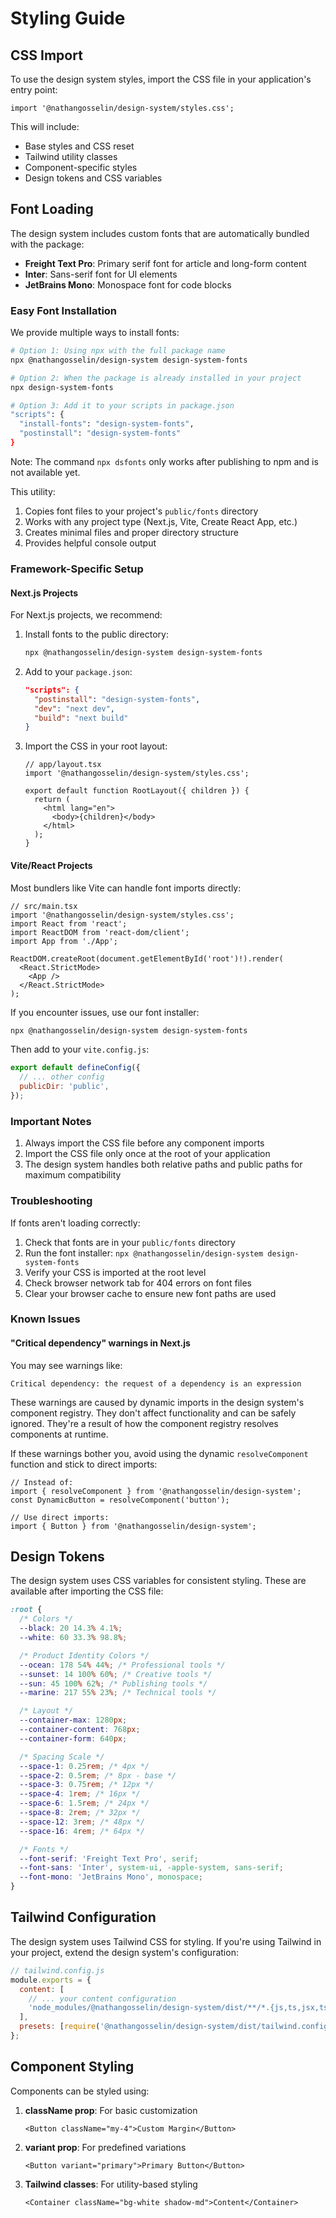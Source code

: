 # Styling Guide

## CSS Import

To use the design system styles, import the CSS file in your application's entry point:

```tsx
import '@nathangosselin/design-system/styles.css';
```

This will include:

- Base styles and CSS reset
- Tailwind utility classes
- Component-specific styles
- Design tokens and CSS variables

## Font Loading

The design system includes custom fonts that are automatically bundled with the package:

- **Freight Text Pro**: Primary serif font for article and long-form content
- **Inter**: Sans-serif font for UI elements
- **JetBrains Mono**: Monospace font for code blocks

### Easy Font Installation

We provide multiple ways to install fonts:

```bash
# Option 1: Using npx with the full package name
npx @nathangosselin/design-system design-system-fonts

# Option 2: When the package is already installed in your project
npx design-system-fonts

# Option 3: Add it to your scripts in package.json
"scripts": {
  "install-fonts": "design-system-fonts",
  "postinstall": "design-system-fonts"
}
```

Note: The command `npx dsfonts` only works after publishing to npm and is not available yet.

This utility:

1. Copies font files to your project's `public/fonts` directory
2. Works with any project type (Next.js, Vite, Create React App, etc.)
3. Creates minimal files and proper directory structure
4. Provides helpful console output

### Framework-Specific Setup

#### Next.js Projects

For Next.js projects, we recommend:

1. Install fonts to the public directory:

   ```bash
   npx @nathangosselin/design-system design-system-fonts
   ```

2. Add to your `package.json`:

   ```json
   "scripts": {
     "postinstall": "design-system-fonts",
     "dev": "next dev",
     "build": "next build"
   }
   ```

3. Import the CSS in your root layout:

   ```tsx
   // app/layout.tsx
   import '@nathangosselin/design-system/styles.css';

   export default function RootLayout({ children }) {
     return (
       <html lang="en">
         <body>{children}</body>
       </html>
     );
   }
   ```

#### Vite/React Projects

Most bundlers like Vite can handle font imports directly:

```tsx
// src/main.tsx
import '@nathangosselin/design-system/styles.css';
import React from 'react';
import ReactDOM from 'react-dom/client';
import App from './App';

ReactDOM.createRoot(document.getElementById('root')!).render(
  <React.StrictMode>
    <App />
  </React.StrictMode>
);
```

If you encounter issues, use our font installer:

```bash
npx @nathangosselin/design-system design-system-fonts
```

Then add to your `vite.config.js`:

```js
export default defineConfig({
  // ... other config
  publicDir: 'public',
});
```

### Important Notes

1. Always import the CSS file before any component imports
2. Import the CSS file only once at the root of your application
3. The design system handles both relative paths and public paths for maximum compatibility

### Troubleshooting

If fonts aren't loading correctly:

1. Check that fonts are in your `public/fonts` directory
2. Run the font installer: `npx @nathangosselin/design-system design-system-fonts`
3. Verify your CSS is imported at the root level
4. Check browser network tab for 404 errors on font files
5. Clear your browser cache to ensure new font paths are used

### Known Issues

#### "Critical dependency" warnings in Next.js

You may see warnings like:

```
Critical dependency: the request of a dependency is an expression
```

These warnings are caused by dynamic imports in the design system's component registry. They don't affect functionality and can be safely ignored. They're a result of how the component registry resolves components at runtime.

If these warnings bother you, avoid using the dynamic `resolveComponent` function and stick to direct imports:

```tsx
// Instead of:
import { resolveComponent } from '@nathangosselin/design-system';
const DynamicButton = resolveComponent('button');

// Use direct imports:
import { Button } from '@nathangosselin/design-system';
```

## Design Tokens

The design system uses CSS variables for consistent styling. These are available after importing the CSS file:

```css
:root {
  /* Colors */
  --black: 20 14.3% 4.1%;
  --white: 60 33.3% 98.8%;

  /* Product Identity Colors */
  --ocean: 178 54% 44%; /* Professional tools */
  --sunset: 14 100% 60%; /* Creative tools */
  --sun: 45 100% 62%; /* Publishing tools */
  --marine: 217 55% 23%; /* Technical tools */

  /* Layout */
  --container-max: 1280px;
  --container-content: 768px;
  --container-form: 640px;

  /* Spacing Scale */
  --space-1: 0.25rem; /* 4px */
  --space-2: 0.5rem; /* 8px - base */
  --space-3: 0.75rem; /* 12px */
  --space-4: 1rem; /* 16px */
  --space-6: 1.5rem; /* 24px */
  --space-8: 2rem; /* 32px */
  --space-12: 3rem; /* 48px */
  --space-16: 4rem; /* 64px */

  /* Fonts */
  --font-serif: 'Freight Text Pro', serif;
  --font-sans: 'Inter', system-ui, -apple-system, sans-serif;
  --font-mono: 'JetBrains Mono', monospace;
}
```

## Tailwind Configuration

The design system uses Tailwind CSS for styling. If you're using Tailwind in your project, extend the design system's configuration:

```js
// tailwind.config.js
module.exports = {
  content: [
    // ... your content configuration
    'node_modules/@nathangosselin/design-system/dist/**/*.{js,ts,jsx,tsx}',
  ],
  presets: [require('@nathangosselin/design-system/dist/tailwind.config.js')],
};
```

## Component Styling

Components can be styled using:

1. **className prop**: For basic customization

   ```tsx
   <Button className="my-4">Custom Margin</Button>
   ```

2. **variant prop**: For predefined variations

   ```tsx
   <Button variant="primary">Primary Button</Button>
   ```

3. **Tailwind classes**: For utility-based styling
   ```tsx
   <Container className="bg-white shadow-md">Content</Container>
   ```

```

```
